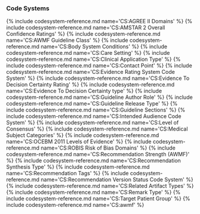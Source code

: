### Code Systems

{% include codesystem-reference.md name='CS:AGREE II Domains' %}
{% include codesystem-reference.md name='CS:AMSTAR 2 Overall Confidence Ratings' %}
{% include codesystem-reference.md name='CS:AWMF Guideline Class' %}
{% include codesystem-reference.md name='CS:Body System Conditions' %}
{% include codesystem-reference.md name='CS:Care Setting' %}
{% include codesystem-reference.md name='CS:Clinical Application Type' %}
{% include codesystem-reference.md name='CS:Contact Point' %}
{% include codesystem-reference.md name='CS:Evidence Rating System Code System' %}
{% include codesystem-reference.md name='CS:Evidence To Decision Certainty Rating' %}
{% include codesystem-reference.md name='CS:Evidence To Decision Certainty type' %}
{% include codesystem-reference.md name='CS:Guideline Author Role' %}
{% include codesystem-reference.md name='CS:Guideline Release Type' %}
{% include codesystem-reference.md name='CS:Guideline Sections' %}
{% include codesystem-reference.md name='CS:Intended Audience Code System' %}
{% include codesystem-reference.md name='CS:Level of Consensus' %}
{% include codesystem-reference.md name='CS:Medical Subject Categories' %}
{% include codesystem-reference.md name='CS:OCEBM 2011 Levels of Evidence' %}
{% include codesystem-reference.md name='CS:ROBIS Risk of Bias Domains' %}
{% include codesystem-reference.md name='CS:Recommendation Strength (AWMF)' %}
{% include codesystem-reference.md name='CS:Recommendation Synthesis Type' %}
{% include codesystem-reference.md name='CS:Recommendation Tags' %}
{% include codesystem-reference.md name='CS:Recommendation Version Status Code System' %}
{% include codesystem-reference.md name='CS:Related Artifact Types' %}
{% include codesystem-reference.md name='CS:Remark Type' %}
{% include codesystem-reference.md name='CS:Target Patient Group' %}
{% include codesystem-reference.md name='CS:awmf' %}

